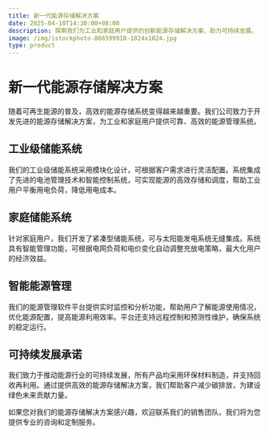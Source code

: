 ```yaml
---
title: 新一代能源存储解决方案
date: 2025-04-10T14:30:00+08:00
description: 探索我们为工业和家庭用户提供的创新能源存储解决方案，助力可持续发展。
image: /img/istockphoto-866599918-1024x1024.jpg
type: product
---
```


# 新一代能源存储解决方案

随着可再生能源的普及，高效的能源存储系统变得越来越重要。我们公司致力于开发先进的能源存储解决方案，为工业和家庭用户提供可靠、高效的能源管理系统。

## 工业级储能系统

我们的工业级储能系统采用模块化设计，可根据客户需求进行灵活配置。系统集成了先进的电池管理技术和智能控制系统，可实现能源的高效存储和调度，帮助工业用户平衡用电负荷，降低用电成本。

## 家庭储能系统

针对家庭用户，我们开发了紧凑型储能系统，可与太阳能发电系统无缝集成。系统具有智能管理功能，可根据电网负荷和电价变化自动调整充放电策略，最大化用户的经济效益。

## 智能能源管理

我们的能源管理软件平台提供实时监控和分析功能，帮助用户了解能源使用情况，优化能源配置，提高能源利用效率。平台还支持远程控制和预测性维护，确保系统的稳定运行。

## 可持续发展承诺

我们致力于推动能源行业的可持续发展，所有产品均采用环保材料制造，并支持回收再利用。通过提供高效的能源存储解决方案，我们帮助客户减少碳排放，为建设绿色未来贡献力量。

如果您对我们的能源存储解决方案感兴趣，欢迎联系我们的销售团队，我们将为您提供专业的咨询和定制服务。

